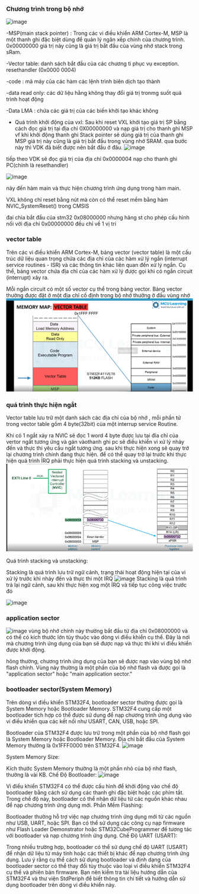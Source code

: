 ### Chương trình trong bộ nhớ
![image](https://github.com/khoinguyenAdonis/ADVANCED-C-C-ALGORITHM-/assets/143527982/d209b707-737c-415f-ad16-5ddecf75e955)

-MSP(main stack pointer) : Trong các vi điều khiển ARM Cortex-M, MSP là một thanh ghi đặc biệt dùng để quản lý ngăn xếp chính của chương trình. 0x00000000 giá trị này cũng là giá trị bắt đầu của vùng nhớ stack trong sRam.

-Vector table: danh sách bắt đầu của các chương tì phục vụ exception. resethandler (0x0000 0004)

-code : mã máy của các hàm các lệnh trình biên dịch tạo thành 

-data read only: các dữ liệu hằng không thay đổi giá trị tronmg suốt quá trình hoạt động

-Data LMA : chứa các giá trị của các biến khởi tạo khác không

* Quá trình khởi động của vxl: 
Sau khi reset VXL khởi tạo giá trị SP bằng cách đọc giá trị tại địa chỉ 0X00000000 và nạp giá trị cho thanh ghi MSP vf khi khởi động thanh ghi Stack pointer sẽ dùng giá trị của thanh ghi MSP  giá trị này cũng là giá trị bắt đầu trong vùng nhớ SRAM. qua bước này thì VDK đã biết được nên bắt đầu ở đâu. 
![image](https://github.com/khoinguyenAdonis/ADVANCED-C-C-ALGORITHM-/assets/143527982/a0df3a02-07aa-4448-a7bb-c3382cd458e3)

tiếp theo VDK sẽ đọc giá trị của địa chỉ 0x0000004 nạp cho thanh ghi PC(chính là resethandler)

![image](https://github.com/khoinguyenAdonis/ADVANCED-C-C-ALGORITHM-/assets/143527982/23a05323-b97e-47e4-9eeb-0cbe58229450)

nảy đến hàm main và thực hiện chương trình ứng dụng trong hàm main.

VXL không chỉ reset bằng nút mà còn có thể reset mềm bằng hàm NVIC_SystemReset() trong CMSIS 

đai chỉa bắt đầu của stm32 0x08000000 nhưng hãng st cho phép cấu hình nối với địa chỉ 0x00000000 đều chỉ về 1 vị trí


### vector table 

Trên các vi điều khiển ARM Cortex-M, bảng vector (vector table) là một cấu trúc dữ liệu quan trọng chứa các địa chỉ của các hàm xử lý ngắn (interrupt service routines - ISR) và các thông tin khác liên quan đến xử lý ngắn. Cụ thể, bảng vector chứa địa chỉ của các hàm xử lý được gọi khi có ngắn circuit (interrupt) xảy ra.

Mỗi ngắn circuit có một số vector cụ thể trong bảng vector. Bảng vector thường được đặt ở một địa chỉ cố định trong bộ nhớ thưởng ở đầu vùng nhớ
![Alt text](image.png)



### quá trình thực hiện ngắt 

 Vector table lưu trữ một danh sách các địa chỉ của bộ nhớ , mỗi phần tử trong vector table gồm 4 byte(32bit) của một interrup service Routine.

Khi có 1 ngắt xảy ra NVIC sẽ đọc 1 word 4 byte được lưu tại đỉa chỉ của vertor ngắt tương ứng và gán vàothanh ghi pc sẽ điều khiển vi xử lý nhảy đến và thực thi yêu cầu ngắt tương ứng. sau khi thực hiện xong sẽ quay trở lại chương trình chính đang thực hiện. để có thể quay trở lại  trước khi thực hiện quá trình ỈRQ phải thực hiện quá trình stacking và unstacking.
 ![Alt text](image-1.png)

Quá trình stacking và unstacking:

Stacking là quá trình  lưu trữ ngữ cảnh, trạng thái hoạt động hiện tại của vi xử lý trước khi nhảy đến và thực thi một IRQ
![image](https://github.com/khoinguyenAdonis/ADVANCED-C-C-ALGORITHM-/assets/143527982/1d257489-bcbc-4714-a973-0af6ebabe13f)
Stacking là quá trình  trả lại ngữ cảnh, sau khi thực hiện xog một ỈRQ và tiếp tục công việc trước đó 

![image](https://github.com/khoinguyenAdonis/ADVANCED-C-C-ALGORITHM-/assets/143527982/5100b7d0-0da1-403a-b299-39e056f13487)

### application sector
![image](https://github.com/khoinguyenAdonis/ADVANCED-C-C-ALGORITHM-/assets/143527982/9a599006-1e8c-464b-907c-5246616a9732)
vùng bộ nhớ chính này thường bắt đầu từ địa chỉ 0x08000000 và có thể có kích thước lớn tùy thuộc vào dòng vi điều khiển cụ thể. Đây là nơi mà chương trình ứng dụng của bạn sẽ được nạp và thực thi khi vi điều khiển được khởi động.

hông thường, chương trình ứng dụng của bạn sẽ được nạp vào vùng bộ nhớ flash chính. Vùng này thường là một phần của bộ nhớ flash và được gọi là "application sector" hoặc "main application sector."


### bootloader sector(System Memory)

Trên dòng vi điều khiển STM32F4, bootloader sector thường được gọi là System Memory hoặc Bootloader Memory. STM32F4 cung cấp một bootloader tích hợp có thể được sử dụng để nạp chương trình ứng dụng vào vi điều khiển qua các kết nối như USART, CAN, USB, hoặc SPI.

Bootloader của STM32F4 được lưu trữ trong một phần của bộ nhớ flash gọi là System Memory hoặc Bootloader Memory. Địa chỉ bắt đầu của System Memory thường là 0x1FFF0000 trên STM32F4.
![image](https://github.com/khoinguyenAdonis/ADVANCED-C-C-ALGORITHM-/assets/143527982/2b1e3b61-f7e0-4db5-afdd-d56daf881f5c)

System Memory Size:

Kích thước System Memory thường là một phần nhỏ của bộ nhớ flash, thường là vài KB.
Chế Độ Bootloader:
![image](https://github.com/khoinguyenAdonis/ADVANCED-C-C-ALGORITHM-/assets/143527982/9a599006-1e8c-464b-907c-5246616a9732)


Vi điều khiển STM32F4 có thể được cấu hình để khởi động vào chế độ bootloader bằng cách sử dụng các thanh ghi đặc biệt hoặc các phím tắt. Trong chế độ này, bootloader có thể nhận dữ liệu từ các nguồn khác nhau để nạp chương trình ứng dụng mới.
Phần Mềm Flashing:

Bootloader thường hỗ trợ việc nạp chương trình ứng dụng mới từ các nguồn như USB, UART, hoặc SPI. Bạn có thể sử dụng các công cụ nạp firmware như Flash Loader Demonstrator hoặc STM32CubeProgrammer để tương tác với bootloader và nạp chương trình ứng dụng.
Chế Độ UART (USART):

Trong nhiều trường hợp, bootloader có thể sử dụng chế độ UART (USART) để nhận dữ liệu từ máy tính hoặc các thiết bị khác để nạp chương trình ứng dụng.
Lưu ý rằng cụ thể cách sử dụng bootloader và định dạng của bootloader sector có thể thay đổi tùy thuộc vào loại vi điều khiển STM32F4 cụ thể và phiên bản firmware. Bạn nên kiểm tra tài liệu hướng dẫn của STM32F4 và thư viện StdPeriph để biết thông tin chi tiết và hướng dẫn sử dụng bootloader trên dòng vi điều khiển này.
